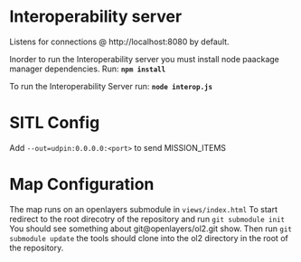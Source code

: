 Interoperability server
=======================

Listens for connections @ http://localhost:8080 by default.

Inorder to run the Interoperability server you must install node paackage manager dependencies.
Run: <b>`npm install`</b>

To run the Interoperability Server run: <b>`node interop.js`</b>

# SITL Config

Add `--out=udpin:0.0.0.0:<port>` to send MISSION_ITEMS

# Map Configuration

The map runs on an openlayers submodule in `views/index.html`
To start redirect to the root direcotry of the repository and run `git submodule init`
You should see something about git@openlayers/ol2.git show.
Then run `git submodule update` the tools should clone into the ol2 directory in the root of the repository.
